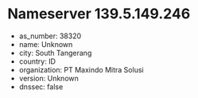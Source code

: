 # Nameserver 139.5.149.246

* as_number: 38320
* name: Unknown
* city: South Tangerang
* country: ID
* organization: PT Maxindo Mitra Solusi
* version: Unknown
* dnssec: false
